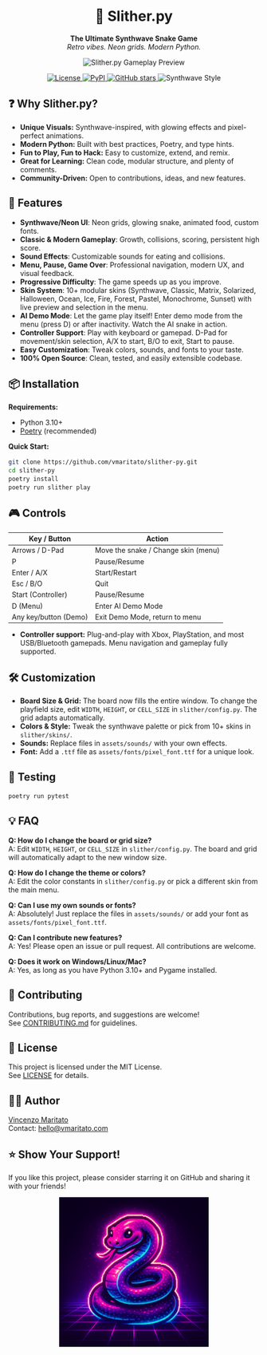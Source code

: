 <h1 align="center">🐍 Slither.py</h1>
<p align="center">
  <b>The Ultimate Synthwave Snake Game</b><br>
  <i>Retro vibes. Neon grids. Modern Python.</i>
</p>

<p align="center">
  <img src="assets/preview.gif" alt="Slither.py Gameplay Preview" width="600"/>
</p>

<p align="center">
  <a href="https://github.com/vmaritato/slither-py/blob/master/LICENSE">
    <img src="https://img.shields.io/github/license/vmaritato/slither-py" alt="License">
  </a>
  <a href="https://pypi.org/project/slither-py/">
    <img src="https://img.shields.io/pypi/v/slither-py" alt="PyPI">
  </a>
  <a href="https://github.com/vmaritato/slither-py/stargazers">
    <img src="https://img.shields.io/github/stars/vmaritato/slither-py" alt="GitHub stars">
  </a>
  <img src="https://img.shields.io/badge/style-synthwave-ff00cc.svg?logo=python" alt="Synthwave Style">
</p>

## ❓ Why Slither.py?

- **Unique Visuals:** Synthwave-inspired, with glowing effects and pixel-perfect animations.
- **Modern Python:** Built with best practices, Poetry, and type hints.
- **Fun to Play, Fun to Hack:** Easy to customize, extend, and remix.
- **Great for Learning:** Clean code, modular structure, and plenty of comments.
- **Community-Driven:** Open to contributions, ideas, and new features.

## 🚀 Features

- **Synthwave/Neon UI**: Neon grids, glowing snake, animated food, custom fonts.
- **Classic & Modern Gameplay**: Growth, collisions, scoring, persistent high score.
- **Sound Effects**: Customizable sounds for eating and collisions.
- **Menu, Pause, Game Over**: Professional navigation, modern UX, and visual feedback.
- **Progressive Difficulty**: The game speeds up as you improve.
- **Skin System**: 10+ modular skins (Synthwave, Classic, Matrix, Solarized, Halloween, Ocean, Ice, Fire, Forest, Pastel, Monochrome, Sunset) with live preview and selection in the menu.
- **AI Demo Mode**: Let the game play itself! Enter demo mode from the menu (press D) or after inactivity. Watch the AI snake in action.
- **Controller Support**: Play with keyboard or gamepad. D-Pad for movement/skin selection, A/X to start, B/O to exit, Start to pause.
- **Easy Customization**: Tweak colors, sounds, and fonts to your taste.
- **100% Open Source**: Clean, tested, and easily extensible codebase.

## 📦 Installation

**Requirements:**

- Python 3.10+
- [Poetry](https://python-poetry.org/) (recommended)

**Quick Start:**

```bash
git clone https://github.com/vmaritato/slither-py.git
cd slither-py
poetry install
poetry run slither play
```

## 🎮 Controls

| Key / Button          | Action                              |
| --------------------- | ----------------------------------- |
| Arrows / D-Pad        | Move the snake / Change skin (menu) |
| P                     | Pause/Resume                        |
| Enter / A/X           | Start/Restart                       |
| Esc / B/O             | Quit                                |
| Start (Controller)    | Pause/Resume                        |
| D (Menu)              | Enter AI Demo Mode                  |
| Any key/button (Demo) | Exit Demo Mode, return to menu      |

- **Controller support:** Plug-and-play with Xbox, PlayStation, and most USB/Bluetooth gamepads. Menu navigation and gameplay fully supported.

## 🛠️ Customization

- **Board Size & Grid:** The board now fills the entire window. To change the playfield size, edit `WIDTH`, `HEIGHT`, or `CELL_SIZE` in `slither/config.py`. The grid adapts automatically.
- **Colors & Style:** Tweak the synthwave palette or pick from 10+ skins in `slither/skins/`.
- **Sounds:** Replace files in `assets/sounds/` with your own effects.
- **Font:** Add a `.ttf` file as `assets/fonts/pixel_font.ttf` for a unique look.

## 🧪 Testing

```bash
poetry run pytest
```

## 💡 FAQ

**Q: How do I change the board or grid size?**  
A: Edit `WIDTH`, `HEIGHT`, or `CELL_SIZE` in `slither/config.py`. The board and grid will automatically adapt to the new window size.

**Q: How do I change the theme or colors?**  
A: Edit the color constants in `slither/config.py` or pick a different skin from the main menu.

**Q: Can I use my own sounds or fonts?**  
A: Absolutely! Just replace the files in `assets/sounds/` or add your font as `assets/fonts/pixel_font.ttf`.

**Q: Can I contribute new features?**  
A: Yes! Please open an issue or pull request. All contributions are welcome.

**Q: Does it work on Windows/Linux/Mac?**  
A: Yes, as long as you have Python 3.10+ and Pygame installed.

## 🤝 Contributing

Contributions, bug reports, and suggestions are welcome!  
See [CONTRIBUTING.md](CONTRIBUTING.md) for guidelines.

## 📄 License

This project is licensed under the MIT License.  
See [LICENSE](LICENSE) for details.

## 👨‍💻 Author

[Vincenzo Maritato](https://vmaritato.com/)  
Contact: <hello@vmaritato.com>

## ⭐️ Show Your Support!

If you like this project, please consider starring it on GitHub and sharing it with your friends!

<p align="center">
  <img src="assets/synthwave_snake.png" alt="Synthwave Snake Mascot" width="300"/>
</p>
